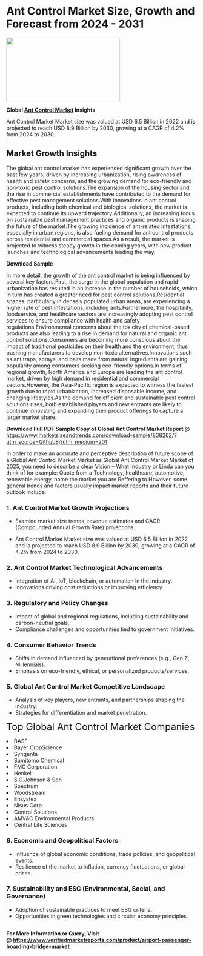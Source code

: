 <H1>Ant Control Market Size, Growth and Forecast from 2024 - 2031</H1><img class="aligncenter size-medium wp-image-584254" src="https://thirdeyenews.in/wp-content/uploads/2024/09/Global-Market-Research-300x168.jpeg" alt="" width="300" height="168" /><p><strong>Global&nbsp;<a href="https://www.marketsizeandtrends.com/download-sample/838262/?utm_source=Github8j?utm_medium=201">Ant Control Market</a> Insights</strong></p><p>Ant Control Market Market size was valued at USD 6.5 Billion in 2022 and is projected to reach USD 8.9 Billion by 2030, growing at a CAGR of 4.2% from 2024 to 2030.</p><p><h2>Market Growth Insights</h2> <p>The global ant control market has experienced significant growth over the past few years, driven by increasing urbanization, rising awareness of health and safety concerns, and the growing demand for eco-friendly and non-toxic pest control solutions.The expansion of the housing sector and the rise in commercial establishments have contributed to the demand for effective pest management solutions.With innovations in ant control products, including both chemical and biological solutions, the market is expected to continue its upward trajectory.Additionally, an increasing focus on sustainable pest management practices and organic products is shaping the future of the market.The growing incidence of ant-related infestations, especially in urban regions, is also fueling demand for ant control products across residential and commercial spaces.As a result, the market is projected to witness steady growth in the coming years, with new product launches and technological advancements leading the way.</p> <p><strong>Download Sample</strong></p> <p>In more detail, the growth of the ant control market is being influenced by several key factors.First, the surge in the global population and rapid urbanization has resulted in an increase in the number of households, which in turn has created a greater need for pest control solutions.Residential spaces, particularly in densely populated urban areas, are experiencing a higher rate of pest infestations, including ants.Furthermore, the hospitality, foodservice, and healthcare sectors are increasingly adopting pest control services to ensure compliance with health and safety regulations.Environmental concerns about the toxicity of chemical-based products are also leading to a rise in demand for natural and organic ant control solutions.Consumers are becoming more conscious about the impact of traditional pesticides on their health and the environment, thus pushing manufacturers to develop non-toxic alternatives.Innovations such as ant traps, sprays, and baits made from natural ingredients are gaining popularity among consumers seeking eco-friendly options.In terms of regional growth, North America and Europe are leading the ant control market, driven by high demand in residential and commercial sectors.However, the Asia-Pacific region is expected to witness the fastest growth due to rapid urbanization, increased disposable income, and changing lifestyles.As the demand for efficient and sustainable pest control solutions rises, both established players and new entrants are likely to continue innovating and expanding their product offerings to capture a larger market share.</p> <p><span class=""><strong>Download Full PDF Sample Copy of Global Ant Control Market Report</strong> @ <a href="https://www.marketsizeandtrends.com/download-sample/838262/?utm_source=Github8j?utm_medium=201" target="_blank">https://www.marketsizeandtrends.com/download-sample/838262/?utm_source=Github8j?utm_medium=201</a></span></p><p>In order to make an accurate and perceptive description of future scope of a Global&nbsp;Ant Control Market Market as Global&nbsp;Ant Control Market Market of 2025, you need to describe a clear Vision &ndash; What Industry or Linda can you think of for example: Quote from a Technology, healthcare, automotive, renewable energy, name the market you are Reffering to.However, some general trends and factors usually impact market reports and their future outlook include:</p><h3>1.&nbsp;<strong>Ant Control Market Growth Projections</strong></h3><ul><li>Examine market size trends, revenue estimates and CAGR (Compounded Annual Growth Rate) projections.</li><li><p>Ant Control Market Market size was valued at USD 6.5 Billion in 2022 and is projected to reach USD 8.9 Billion by 2030, growing at a CAGR of 4.2% from 2024 to 2030.</p></li></ul><h3>2.&nbsp;<strong>Ant Control Market Technological Advancements</strong></h3><ul><li>Integration of AI, IoT, blockchain, or automation in the industry.</li><li>Innovations driving cost reductions or improving efficiency.</li></ul><h3>3.&nbsp;<strong>Regulatory and Policy Changes</strong></h3><ul><li>Impact of global and regional regulations, including sustainability and carbon-neutral goals.</li><li>Compliance challenges and opportunities tied to government initiatives.</li></ul><h3>4.&nbsp;<strong>Consumer Behavior Trends</strong></h3><ul><li>Shifts in demand influenced by generational preferences (e.g., Gen Z, Millennials).</li><li>Emphasis on eco-friendly, ethical, or personalized products/services.</li></ul><h3>5.&nbsp;<strong>Global Ant Control Market Competitive Landscape</strong></h3><ul><li>Analysis of key players, new entrants, and partnerships shaping the industry.</li><li>Strategies for differentiation and market penetration.</li></ul><p data-pm-slice="1 1 []"><span style="color: inherit; font-family: inherit; font-size: 25px;">Top Global Ant Control Market Companies</span></p><div class="" data-test-id=""><p><li>BASF</li><li> Bayer CropScience</li><li> Syngenta</li><li> Sumitomo Chemical</li><li> FMC Corporation</li><li> Henkel</li><li> S.C.Johnson & Son</li><li> Spectrum</li><li> Woodstream</li><li> Ensystex</li><li> Nisus Corp</li><li> Control Solutions</li><li> AMVAC Environmental Products</li><li> Central Life Sciences</li></p></div><h3>6.&nbsp;<strong>Economic and Geopolitical Factors</strong></h3><ul><li>Influence of global economic conditions, trade policies, and geopolitical events.</li><li>Resilience of the market to inflation, currency fluctuations, or global crises.</li></ul><h3>7.&nbsp;<strong>Sustainability and ESG (Environmental, Social, and Governance)</strong></h3><ul><li>Adoption of sustainable practices to meet ESG criteria.</li><li>Opportunities in green technologies and circular economy principles.</li></ul><h2><strong style="font-size: 14px;">For More Information or Query, Visit @&nbsp;</strong><a style="background-color: #ffffff; font-size: 14px;" href="https://www.marketsizeandtrends.com/report/ant-control-market/" target="_blank">https://www.verifiedmarketreports.com/product/airport-passenger-boarding-bridge-market</a></h2>
